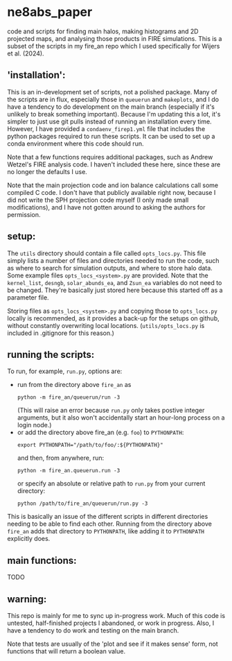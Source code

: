 # ne8abs_paper
code and scripts for finding main halos, making histograms and 2D
projected maps, and analysing those products in FIRE simulations.
This is a subset of the scripts in my fire_an repo which I used
specifically for Wijers et al. (2024).



'installation':
---------------
This is an in-development set of scripts, not a polished package. Many
of the scripts are in flux, especially those in `queuerun` and 
`makeplots`, and I do have a tendency to do development on the main 
branch (especially if it's unlikely to break something important). 
Because I'm updating this a lot, it's simpler to just use git pulls 
instead of running an installation every time. However, I have provided
a `condaenv_firep1.yml` file that includes the python packages required 
to run these scripts. It can be used to set up a conda environment 
where this code should run.

Note that a few functions requires additional packages, such as Andrew
Wetzel's FIRE analysis code. I haven't included these here, since these
are no longer the defaults I use.

Note that the main projection code and ion balance calculations call 
some compiled C code. I don't have that publicly available right now, 
because I did not write the SPH projection code myself (I only made 
small modifications), and I have not gotten around to asking the authors
for permission.

setup:
------
The `utils` directory should contain a file called `opts_locs.py`. This
file simply lists a number of files and directories needed to run the
code, such as where to search for simulation outputs, and where to store
halo data. Some example files `opts_locs_<system>.py` are provided.
Note that the `kernel_list`, `desngb`, `solar_abunds_ea`, and `Zsun_ea`
variables do not need to be changed. They're basically just stored here
because this started off as a parameter file.

Storing files as `opts_locs_<system>.py` and copying those to 
`opts_locs.py` locally is recommended, as it provides a back-up for the 
setups on github, without constantly overwriting local locations. 
(`utils/opts_locs.py` is included in .gitignore for this reason.)

running the scripts:
--------------------
To run, for example, `run.py`, options are:
- run from the directory above `fire_an` as
  ```
  python -m fire_an/queuerun/run -3
  ```
  (This will raise an error because `run.py` only takes postive integer
  arguments, but it also won't accidentally start an hour-long process
  on a login node.)
- or add the directory above fire_an (e.g. `foo`) to `PYTHONPATH`:
  ```
  export PYTHONPATH="/path/to/foo/:${PYTHONPATH}"
  ```
  and then, from anywhere, run: 
  ```
  python -m fire_an.queuerun.run -3
  ```
  or specify an absolute or relative path to `run.py` from your 
  current directory:
  ```
  python /path/to/fire_an/queuerun/run.py -3
  ```

This is basically an issue of the different scripts in different 
directories needing to be able to find each other. Running from the
directory above `fire_an` adds that directory to `PYTHONPATH`, like 
adding it to `PYTHONPATH` explicitly does. 


main functions:
---------------
TODO

warning:
--------
This repo is mainly for me to sync up in-progress work. Much of this
code is untested, half-finished projects I abandoned, or work in 
progress. Also, I have a tendency to do work and testing on the main
branch.

Note that tests are usually of the 'plot and see if it makes sense'
form, not functions that will return a boolean value.

